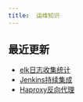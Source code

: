 ```yaml
---
title:  运维知识
---
```


##  最近更新
-   [elk日志收集统计](2019/08/13/elk)
-   [Jenkins持续集成](2019/08/13/jenkins)
-   [Haproxy反向代理](2019/08/08/haproxy)